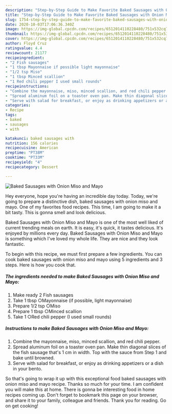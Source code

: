 ```yaml
---
description: "Step-by-Step Guide to Make Favorite Baked Sausages with Onion Miso and Mayo"
title: "Step-by-Step Guide to Make Favorite Baked Sausages with Onion Miso and Mayo"
slug: 1754-step-by-step-guide-to-make-favorite-baked-sausages-with-onion-miso-and-mayo
date: 2020-10-03T17:06:36.340Z
image: https://img-global.cpcdn.com/recipes/6512014110228480/751x532cq70/baked-sausages-with-onion-miso-and-mayo-recipe-main-photo.jpg
thumbnail: https://img-global.cpcdn.com/recipes/6512014110228480/751x532cq70/baked-sausages-with-onion-miso-and-mayo-recipe-main-photo.jpg
cover: https://img-global.cpcdn.com/recipes/6512014110228480/751x532cq70/baked-sausages-with-onion-miso-and-mayo-recipe-main-photo.jpg
author: Floyd Cruz
ratingvalue: 4.4
reviewcount: 21177
recipeingredient:
- "2 Fish sausages"
- "1 tbsp Mayonnaise if possible light mayonnaise"
- "1/2 tsp Miso"
- "1 tbsp Minced scallion"
- "1 Red chili pepper I used small rounds"
recipeinstructions:
- "Combine the mayonnaise, miso, minced scallion, and red chili pepper."
- "Spread aluminum foil on a toaster oven pan. Make thin diagonal slices of the fish sausage that&#39;s 1 cm in width. Top with the sauce from Step 1 and bake until browned."
- "Serve with salad for breakfast, or enjoy as drinking appetizers or a dish in your bento."
categories:
- Recipe
tags:
- baked
- sausages
- with

katakunci: baked sausages with 
nutrition: 156 calories
recipecuisine: American
preptime: "PT38M"
cooktime: "PT33M"
recipeyield: "4"
recipecategory: Dessert

---
```



![Baked Sausages with Onion Miso and Mayo](https://img-global.cpcdn.com/recipes/6512014110228480/751x532cq70/baked-sausages-with-onion-miso-and-mayo-recipe-main-photo.jpg)

Hey everyone, hope you're having an incredible day today. Today, we're going to prepare a distinctive dish, baked sausages with onion miso and mayo. One of my favorites food recipes. This time, I am going to make it a bit tasty. This is gonna smell and look delicious.



Baked Sausages with Onion Miso and Mayo is one of the most well liked of current trending meals on earth. It is easy, it's quick, it tastes delicious. It's enjoyed by millions every day. Baked Sausages with Onion Miso and Mayo is something which I've loved my whole life. They are nice and they look fantastic.


To begin with this recipe, we must first prepare a few ingredients. You can cook baked sausages with onion miso and mayo using 5 ingredients and 3 steps. Here is how you cook that.

<!--inarticleads1-->

##### The ingredients needed to make Baked Sausages with Onion Miso and Mayo:

1. Make ready 2 Fish sausages
1. Take 1 tbsp ○Mayonnaise (if possible, light mayonnaise)
1. Prepare 1/2 tsp ○Miso
1. Prepare 1 tbsp ○Minced scallion
1. Take 1 ○Red chili pepper (I used small rounds)




<!--inarticleads2-->

##### Instructions to make Baked Sausages with Onion Miso and Mayo:

1. Combine the mayonnaise, miso, minced scallion, and red chili pepper.
1. Spread aluminum foil on a toaster oven pan. Make thin diagonal slices of the fish sausage that&#39;s 1 cm in width. Top with the sauce from Step 1 and bake until browned.
1. Serve with salad for breakfast, or enjoy as drinking appetizers or a dish in your bento.




So that's going to wrap it up with this exceptional food baked sausages with onion miso and mayo recipe. Thanks so much for your time. I am confident you will make this at home. There is gonna be interesting food in home recipes coming up. Don't forget to bookmark this page on your browser, and share it to your family, colleague and friends. Thank you for reading. Go on get cooking!
